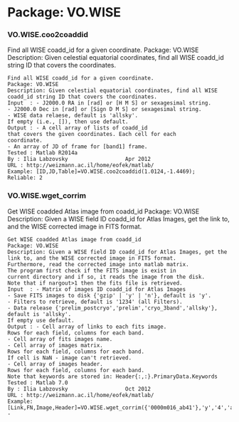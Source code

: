 # Package: VO.WISE


### VO.WISE.coo2coaddid

Find all WISE coadd_id for a given coordinate. Package: VO.WISE Description: Given celestial equatorial coordinates, find all WISE coadd_id string ID that covers the coordinates.


    
    Find all WISE coadd_id for a given coordinate.  
    Package: VO.WISE  
    Description: Given celestial equatorial coordinates, find all WISE  
    coadd_id string ID that covers the coordinates.  
    Input  : - J2000.0 RA in [rad] or [H M S] or sexagesimal string.  
    - J2000.0 Dec in [rad] or [Sign D M S] or sexagesimal string.  
    - WISE data relaese, default is 'allsky'.  
    If empty (i.e., []), then use default.  
    Output : - A cell array of lists of coadd_id  
    that covers the given coordinates. Each cell for each  
    coordinate.  
    - An array of JD of frame for [band1] frame.  
    Tested : Matlab R2014a  
    By : Ilia Labzovsky                  Apr 2012  
    URL : http://weizmann.ac.il/home/eofek/matlab/  
    Example: [ID,JD,Table]=VO.WISE.coo2coaddid(1.0124,-1.4469);  
    Reliable: 2  
      
### VO.WISE.wget_corrim

Get WISE coadded Atlas image from coadd_id Package: VO.WISE Description: Given a WISE field ID coadd_id for Atlas Images, get the link to, and the WISE corrected image in FITS format.


    
    Get WISE coadded Atlas image from coadd_id  
    Package: VO.WISE  
    Description: Given a WISE field ID coadd_id for Atlas Images, get the  
    link to, and the WISE corrected image in FITS format.  
    Furthermore, read the corrected image into matlab matrix.  
    The program first check if the FITS image is exist in  
    current directory and if so, it reads the image from the disk.  
    Note that if nargout>1 then the fits file is retrieved.  
    Input  : - Matrix of images ID coadd_id for Atlas Images  
    - Save FITS images to disk {'gzip' | 'y' | 'n'}, default is 'y'.  
    - Filters to retrieve, default is '1234' (all Filters).  
    - Data release {'prelim_postcryo','prelim','cryo_3band','allsky'}, default is 'allsky'.  
    If empty use default.  
    Output : - Cell array of links to each fits image.  
    Rows for each field, columns for each band.  
    - Cell array of fits images name.  
    - Cell array of images matrix.  
    Rows for each field, columns for each band.  
    If cell is NaN - image can't retrieved.  
    - Cell array of images header.  
    Rows for each field, columns for each band.  
    Note that keywords are stored in: Header{:,:}.PrimaryData.Keywords  
    Tested : Matlab 7.0  
    By : Ilia Labzovsky                  Oct 2012  
    URL : http://weizmann.ac.il/home/eofek/matlab/  
    Example: [Link,FN,Image,Header]=VO.WISE.wget_corrim({'0000m016_ab41'},'y','4','allsky');  
    -  
